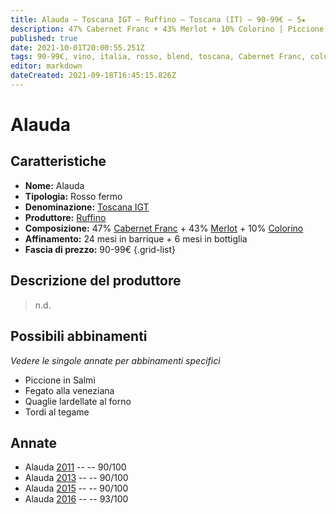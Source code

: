 ```yaml
---
title: Alauda – Toscana IGT – Ruffino – Toscana (IT) – 90-99€ – 5★
description: 47% Cabernet Franc + 43% Merlot + 10% Colorino | Piccione in Salmì – Fegato alla veneziana – Quaglie lardellate al forno – Tordi al tegame
published: true
date: 2021-10-01T20:00:55.251Z
tags: 90-99€, vino, italia, rosso, blend, toscana, Cabernet Franc, colorino, fermo, 5 stelle, Fegato alla veneziana, merlot, Piccione in Salmì, Quaglie lardellate al forno, Tordi al tegame
editor: markdown
dateCreated: 2021-09-18T16:45:15.826Z
---
```


# Alauda

## Caratteristiche
- **Nome:** Alauda
- **Tipologia:** Rosso fermo
- **Denominazione:** [Toscana IGT](/denominazioni/Italia/Toscana/IGT/Toscana)
- **Produttore:** [Ruffino](/produttori/Italia/Toscana/Ruffino) 
- **Composizione:** 47% [Cabernet Franc](/vitigni/Francia/bacca-nera/cabernet-franc) + 43% [Merlot](/vitigni/Francia/bacca-nera/merlot) + 10% [Colorino](/vitigni/Italia/bacca-nera/colorino.md)
- **Affinamento:** 24 mesi in barrique + 6 mesi in bottiglia
- **Fascia di prezzo:** 90-99€
{.grid-list}

## Descrizione del produttore

> n.d.


## Possibili abbinamenti
*Vedere le singole annate per abbinamenti specifici*

- Piccione in Salmì
- Fegato alla veneziana
- Quaglie lardellate al forno
- Tordi al tegame

## Annate
- Alauda [2011](vini/Italia/Toscana/Ruffino/Alauda/2011) -- <span class="star-4"></span> -- 90/100
- Alauda [2013](vini/Italia/Toscana/Ruffino/Alauda/2013) -- <span class="star-4"></span> -- 90/100
- Alauda [2015](vini/Italia/Toscana/Ruffino/Alauda/2015) -- <span class="star-4"></span> -- 90/100
- Alauda [2016](vini/Italia/Toscana/Ruffino/Alauda/2016) -- <span class="star-5"></span> -- 93/100 
